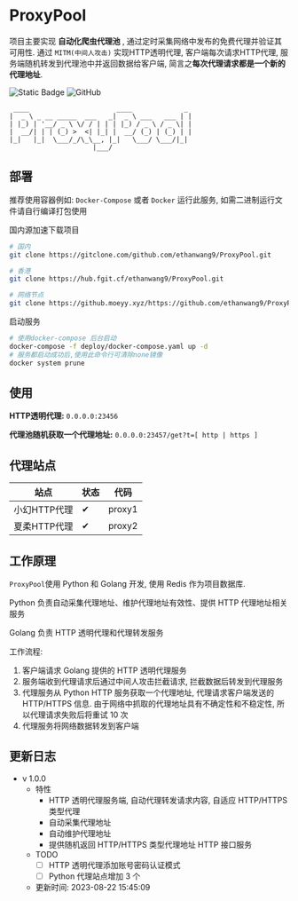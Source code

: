 # ProxyPool

项目主要实现 **自动化爬虫代理池** , 通过定时采集网络中发布的免费代理并验证其可用性.
通过 `MITM(中间人攻击)` 实现HTTP透明代理, 客户端每次请求HTTP代理, 服务端随机转发到代理池中并返回数据给客户端, 简言之**每次代理请求都是一个新的代理地址**.

![Static Badge](https://img.shields.io/badge/version-1.0.0-blue)
![GitHub](https://img.shields.io/github/license/ethanwang9/ProxyPool)


```text
 ____                      ____             _ 
|  _ \ _ __ _____  ___   _|  _ \ ___   ___ | |
| |_) | '__/ _ \ \/ / | | | |_) / _ \ / _ \| |
|  __/| | | (_) >  <| |_| |  __/ (_) | (_) | |
|_|   |_|  \___/_/\_\__, |_|   \___/ \___/|_|
                     |___/
```

## 部署

推荐使用容器例如: `Docker-Compose` 或者 `Docker` 运行此服务, 如需二进制运行文件请自行编译打包使用

国内源加速下载项目
```bash
# 国内
git clone https://gitclone.com/github.com/ethanwang9/ProxyPool.git
```

```bash
# 香港
git clone https://hub.fgit.cf/ethanwang9/ProxyPool.git
```

```bash
# 网络节点
git clone https://github.moeyy.xyz/https://github.com/ethanwang9/ProxyPool.git
```

启动服务

```bash
# 使用docker-compose 后台启动
docker-compose -f deploy/docker-compose.yaml up -d
# 服务都启动成功后,使用此命令行可清除none镜像
docker system prune
```

## 使用

**HTTP透明代理:** `0.0.0.0:23456`

**代理池随机获取一个代理地址:** `0.0.0.0:23457/get?t=[ http | https ]`

## 代理站点

| 站点       | 状态 | 代码     |
|----------|----|--------|
| 小幻HTTP代理 | ✔  | proxy1 |
| 夏柔HTTP代理 | ✔  | proxy2 |

## 工作原理

`ProxyPool`使用 Python 和 Golang 开发, 使用 Redis 作为项目数据库.

Python 负责自动采集代理地址、维护代理地址有效性、提供 HTTP 代理地址相关服务

Golang 负责 HTTP 透明代理和代理转发服务

工作流程: 
1. 客户端请求 Golang 提供的 HTTP 透明代理服务 
2. 服务端收到代理请求后通过中间人攻击拦截请求, 拦截数据后转发到代理服务
3. 代理服务从 Python HTTP 服务获取一个代理地址, 代理请求客户端发送的 HTTP/HTTPS 信息. 由于网络中抓取的代理地址具有不确定性和不稳定性, 所以代理请求失败后将重试 10 次
4. 代理服务将网络数据转发到客户端

## 更新日志

- v 1.0.0
  - 特性
    - HTTP 透明代理服务端, 自动代理转发请求内容, 自适应 HTTP/HTTPS 类型代理
    - 自动采集代理地址
    - 自动维护代理地址
    - 提供随机返回 HTTP/HTTPS 类型代理地址 HTTP 接口服务
  - TODO
    - [ ] HTTP 透明代理添加账号密码认证模式
    - [ ] Python 代理站点增加 3 个
  - 更新时间: 2023-08-22 15:45:09
